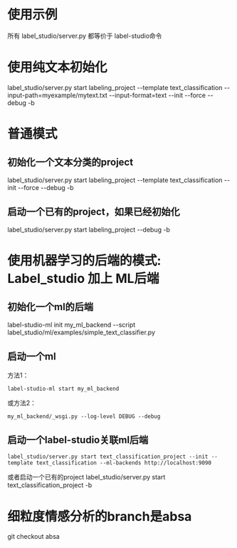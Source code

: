 # 使用示例
所有 label_studio/server.py 都等价于 label-studio命令

# 使用纯文本初始化
label_studio/server.py start labeling_project --template text_classification --input-path=myexample/mytext.txt --input-format=text --init --force --debug -b

# 普通模式

## 初始化一个文本分类的project
label_studio/server.py start labeling_project --template text_classification --init --force --debug -b

## 启动一个已有的project，如果已经初始化
label_studio/server.py start labeling_project --debug -b

# 使用机器学习的后端的模式: Label_studio 加上 ML后端

## 初始化一个ml的后端
label-studio-ml init my_ml_backend --script label_studio/ml/examples/simple_text_classifier.py

## 启动一个ml
方法1：
```buildoutcfg
label-studio-ml start my_ml_backend
```
或方法2：
```buildoutcfg
my_ml_backend/_wsgi.py --log-level DEBUG --debug
```

## 启动一个label-studio关联ml后端
```
label_studio/server.py start text_classification_project --init --template text_classification --ml-backends http://localhost:9090
```
或者启动一个已有的project
label_studio/server.py  start text_classification_project -b


# 细粒度情感分析的branch是absa
git checkout absa
